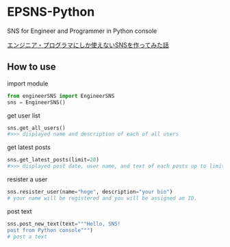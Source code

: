 # EPSNS-Python
SNS for Engineer and Programmer in Python console

[エンジニア・プログラマにしか使えないSNSを作ってみた話](https://qiita.com/HawkClaws/items/599d7666f55e79ef7f56)

## How to use

import module
```python
from engineerSNS import EngineerSNS
sns = EngineerSNS()
```

get user list
```python
sns.get_all_users()
#>>> displayed name and description of each of all users
```

get latest posts
```python
sns.get_latest_posts(limit=20)
#>>> displayed post date, user name, and text of each posts up to limit
```

resister a user
```python
sns.resister_user(name="hoge", description="your bio")
# your name will be registered and you will be assigned an ID.
```

post text
```python
sns.post_new_text(text="""Hello, SNS!
post from Python console""")
# post a text
```
